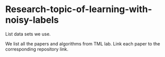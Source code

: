 # Research-topic-of-learning-with-noisy-labels

List data sets we use.

We list all the papers and algorithms from TML lab.
Link each paper to the corresponding repository link.
